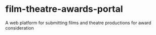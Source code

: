 # film-theatre-awards-portal
A web platform for submitting films and theatre productions for award consideration
